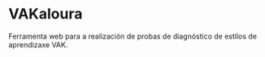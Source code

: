 # VAKaloura
Ferramenta web para a realización de probas de diagnóstico de estilos de aprendizaxe VAK.
